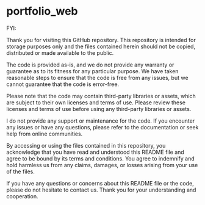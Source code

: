 # portfolio_web

FYI:

Thank you for visiting this GitHub repository. This repository is intended for storage purposes only and the files contained herein should not be copied, distributed or made available to the public.

The code is provided as-is, and we do not provide any warranty or guarantee as to its fitness for any particular purpose. We have taken reasonable steps to ensure that the code is free from any issues, but we cannot guarantee that the code is error-free.

Please note that the code may contain third-party libraries or assets, which are subject to their own licenses and terms of use. Please review these licenses and terms of use before using any third-party libraries or assets.

I do not provide any support or maintenance for the code. If you encounter any issues or have any questions, please refer to the documentation or seek help from online communities.

By accessing or using the files contained in this repository, you acknowledge that you have read and understood this README file and agree to be bound by its terms and conditions. You agree to indemnify and hold harmless us from any claims, damages, or losses arising from your use of the files.

If you have any questions or concerns about this README file or the code, please do not hesitate to contact us. Thank you for your understanding and cooperation.

